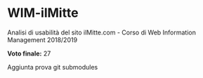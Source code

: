 # WIM-ilMitte
Analisi di usabilità del sito ilMitte.com - Corso di Web Information Management 2018/2019

**Voto finale:**  27

Aggiunta prova git submodules